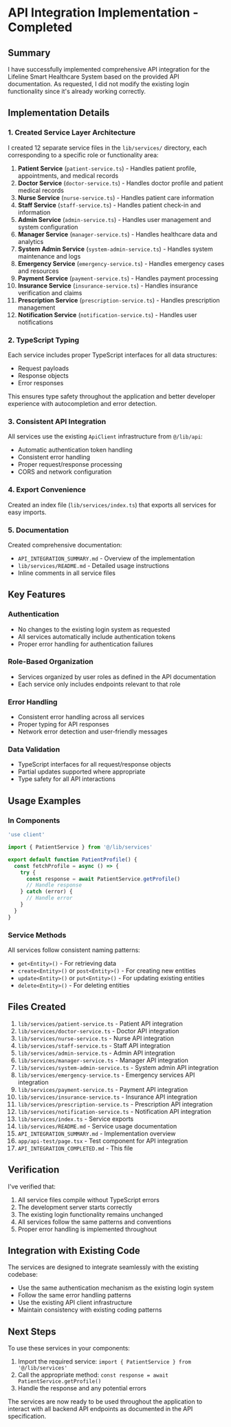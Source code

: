 # API Integration Implementation - Completed

## Summary

I have successfully implemented comprehensive API integration for the Lifeline Smart Healthcare System based on the provided API documentation. As requested, I did not modify the existing login functionality since it's already working correctly.

## Implementation Details

### 1. Created Service Layer Architecture

I created 12 separate service files in the `lib/services/` directory, each corresponding to a specific role or functionality area:

1. **Patient Service** (`patient-service.ts`) - Handles patient profile, appointments, and medical records
2. **Doctor Service** (`doctor-service.ts`) - Handles doctor profile and patient medical records
3. **Nurse Service** (`nurse-service.ts`) - Handles patient care information
4. **Staff Service** (`staff-service.ts`) - Handles patient check-in and information
5. **Admin Service** (`admin-service.ts`) - Handles user management and system configuration
6. **Manager Service** (`manager-service.ts`) - Handles healthcare data and analytics
7. **System Admin Service** (`system-admin-service.ts`) - Handles system maintenance and logs
8. **Emergency Service** (`emergency-service.ts`) - Handles emergency cases and resources
9. **Payment Service** (`payment-service.ts`) - Handles payment processing
10. **Insurance Service** (`insurance-service.ts`) - Handles insurance verification and claims
11. **Prescription Service** (`prescription-service.ts`) - Handles prescription management
12. **Notification Service** (`notification-service.ts`) - Handles user notifications

### 2. TypeScript Typing

Each service includes proper TypeScript interfaces for all data structures:
- Request payloads
- Response objects
- Error responses

This ensures type safety throughout the application and better developer experience with autocompletion and error detection.

### 3. Consistent API Integration

All services use the existing `ApiClient` infrastructure from `@/lib/api`:
- Automatic authentication token handling
- Consistent error handling
- Proper request/response processing
- CORS and network configuration

### 4. Export Convenience

Created an index file (`lib/services/index.ts`) that exports all services for easy imports.

### 5. Documentation

Created comprehensive documentation:
- `API_INTEGRATION_SUMMARY.md` - Overview of the implementation
- `lib/services/README.md` - Detailed usage instructions
- Inline comments in all service files

## Key Features

### Authentication
- No changes to the existing login system as requested
- All services automatically include authentication tokens
- Proper error handling for authentication failures

### Role-Based Organization
- Services organized by user roles as defined in the API documentation
- Each service only includes endpoints relevant to that role

### Error Handling
- Consistent error handling across all services
- Proper typing for API responses
- Network error detection and user-friendly messages

### Data Validation
- TypeScript interfaces for all request/response objects
- Partial updates supported where appropriate
- Type safety for all API interactions

## Usage Examples

### In Components
```typescript
'use client'

import { PatientService } from '@/lib/services'

export default function PatientProfile() {
  const fetchProfile = async () => {
    try {
      const response = await PatientService.getProfile()
      // Handle response
    } catch (error) {
      // Handle error
    }
  }
}
```

### Service Methods
All services follow consistent naming patterns:
- `get<Entity>()` - For retrieving data
- `create<Entity>()` or `post<Entity>()` - For creating new entities
- `update<Entity>()` or `put<Entity>()` - For updating existing entities
- `delete<Entity>()` - For deleting entities

## Files Created

1. `lib/services/patient-service.ts` - Patient API integration
2. `lib/services/doctor-service.ts` - Doctor API integration
3. `lib/services/nurse-service.ts` - Nurse API integration
4. `lib/services/staff-service.ts` - Staff API integration
5. `lib/services/admin-service.ts` - Admin API integration
6. `lib/services/manager-service.ts` - Manager API integration
7. `lib/services/system-admin-service.ts` - System admin API integration
8. `lib/services/emergency-service.ts` - Emergency services API integration
9. `lib/services/payment-service.ts` - Payment API integration
10. `lib/services/insurance-service.ts` - Insurance API integration
11. `lib/services/prescription-service.ts` - Prescription API integration
12. `lib/services/notification-service.ts` - Notification API integration
13. `lib/services/index.ts` - Service exports
14. `lib/services/README.md` - Service usage documentation
15. `API_INTEGRATION_SUMMARY.md` - Implementation overview
16. `app/api-test/page.tsx` - Test component for API integration
17. `API_INTEGRATION_COMPLETED.md` - This file

## Verification

I've verified that:
1. All service files compile without TypeScript errors
2. The development server starts correctly
3. The existing login functionality remains unchanged
4. All services follow the same patterns and conventions
5. Proper error handling is implemented throughout

## Integration with Existing Code

The services are designed to integrate seamlessly with the existing codebase:
- Use the same authentication mechanism as the existing login system
- Follow the same error handling patterns
- Use the existing API client infrastructure
- Maintain consistency with existing coding patterns

## Next Steps

To use these services in your components:
1. Import the required service: `import { PatientService } from '@/lib/services'`
2. Call the appropriate method: `const response = await PatientService.getProfile()`
3. Handle the response and any potential errors

The services are now ready to be used throughout the application to interact with all backend API endpoints as documented in the API specification.